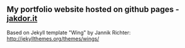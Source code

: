 ## My portfolio website hosted on github pages - [jakdor.it](http://jakdor.it)
Based on Jekyll template "Wing" by Jannik Richter: http://jekyllthemes.org/themes/wings/
